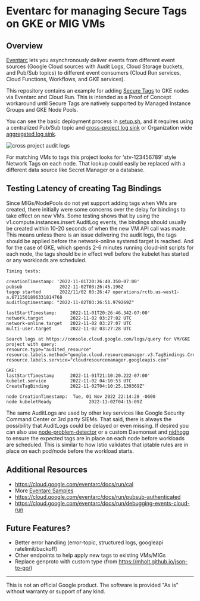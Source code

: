 # Eventarc for managing Secure Tags on GKE or MIG VMs

## Overview

[Eventarc](https://cloud.google.com/eventarc/docs/overview) lets you asynchronously deliver
events from different event sources (Google Cloud sources with Audit Logs, Cloud
Storage buckets, and Pub/Sub topics) to different event consumers (Cloud Run
services, Cloud Functions, Workflows, and GKE services).

This repository contains an example for adding [Secure Tags](https://github.com/gbrayut/cloud-examples/tree/main/gce-firewall-rules#resource-manager-tags-secure-iam-tags) to GKE nodes via Eventarc and Cloud Run. This is intended as a Proof of Concept workaround until Secure Tags are natively supported by Managed Instance Groups and GKE Node Pools.

You can see the basic deployment process in [setup.sh](./setup.sh), and it requires using a centralized Pub/Sub topic and [cross-project log sink](https://cloud.google.com/eventarc/docs/cross-project-triggers#audit-logs-events) or Organization wide [aggregated log sink](https://cloud.google.com/logging/docs/export/aggregated_sinks#gcloud).

![cross project audit logs](https://cloud.google.com/static/eventarc/docs/images/cross-project-audit-logs.svg)

For matching VMs to tags this project looks for 'stv-123456789' style Network Tags on each node. That lookup could easily be replaced with a different data source like Secret Manager or a database.

## Testing Latency of creating Tag Bindings

Since MIGs/NodePools do not yet support adding tags when VMs are created, there initially were some concerns over the delay for bindings to take effect on new VMs. Some testing shows that by using the v1.compute.instances.insert AuditLog events, the bindings should usually be created within 10-20 seconds of when the new VM API call was made. This means unless there is an issue delivering the audit logs, the tags should be applied before the network-online systemd target is reached. And for the case of GKE, which spends 2-6 minutes running cloud-init scripts for each node, the tags should be in effect well before the kubelet has started or any workloads are scheduled.

```
Timing tests:

creationTimestamp: '2022-11-01T20:26:40.350-07:00'
pubsub              2022-11-02T03:26:45.196Z
tagop started       2022/11/02 03:26:47 operations/rctb.us-west1-a.6711501896331814768
auditlogtimestamp: "2022-11-02T03:26:51.979269Z"

lastStartTimestamp:     2022-11-01T20:26:46.342-07:00'
network.target          2022-11-02 03:27:02 UTC
network-online.target   2022-11-02 03:27:07 UTC
multi-user.target       2022-11-02 03:27:28 UTC

Search logs at https://console.cloud.google.com/logs/query for VM/GKE project with query:
resource.type="audited_resource"
resource.labels.method="google.cloud.resourcemanager.v3.TagBindings.CreateTagBinding"
resource.labels.service="cloudresourcemanager.googleapis.com"

GKE:
lastStartTimestamp      2022-11-01T21:10:20.222-07:00'
kubelet.service         2022-11-02 04:10:53 UTC
CreateTagBinding        2022-11-02T04:10:25.139369Z"

node CreationTimestamp:  Tue, 01 Nov 2022 22:14:28 -0600
node kubeletReady              2022-11-02T04:15:09Z
```

The same AuditLogs are used by other key services like Google Security Command Center or 3rd party SIEMs. That said, there is always the possibility that AuditLogs could be delayed or even missing. If desired you can also use [node-problem-detector](https://kubernetes.io/docs/tasks/debug/debug-cluster/monitor-node-health/) or a custom Daemonset and [nidhogg](https://github.com/uswitch/nidhogg) to ensure the expected tags are in place on each node before workloads are scheduled. This is similar to how Istio validates that iptable rules are in place on each pod/node before the workload starts.

## Additional Resources

* https://cloud.google.com/eventarc/docs/run/cal
* More [Eventarc Samples](https://github.com/GoogleCloudPlatform/eventarc-samples)
* https://cloud.google.com/eventarc/docs/run/pubsub-authenticated
* https://cloud.google.com/eventarc/docs/run/debugging-events-cloud-run

## Future Features?

* Better error handling (error-topic, structured logs, googleapi ratelimit/backoff)
* Other endpoints to help apply new tags to existing VMs/MIGs
* Replace genproto with custom type (from https://mholt.github.io/json-to-go/)

-------

This is not an official Google product. The software is provided "As is" without warranty or support of any kind.
